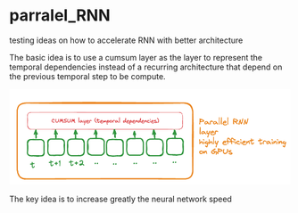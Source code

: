 # parralel_RNN

testing ideas on how to accelerate RNN with better architecture

The basic idea is to use a cumsum layer as the layer to represent the temporal dependencies instead of a recurring architecture that depend on the previous temporal step to be compute.

![images/imagesrnn.png](images/imagesrnn.png)

The key idea is to increase greatly the neural network speed